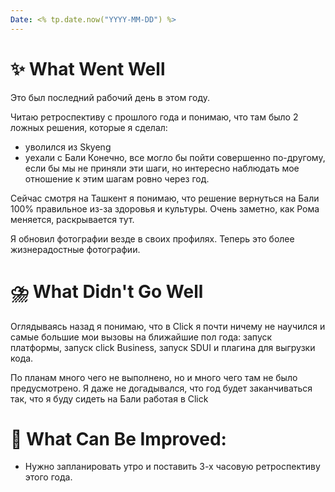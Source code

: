 ```yaml
---
Date: <% tp.date.now("YYYY-MM-DD") %>
---
```



# **✨ What Went Well**

Это был последний рабочий день в этом году. 

Читаю ретроспективу с прошлого года и понимаю, что там было 2 ложных решения, которые я сделал: 
- уволился из Skyeng
- уехали с Бали 
Конечно, все могло бы пойти совершенно по-другому, если бы мы не приняли эти шаги, но интересно наблюдать мое отношение к этим шагам ровно через год. 

Сейчас смотря на Ташкент я понимаю, что решение вернуться на Бали 100% правильное из-за здоровья и культуры. Очень заметно, как Рома меняется, раскрывается тут. 

Я обновил фотографии везде в своих профилях. Теперь это более жизнерадостные фотографии. 


#  **⛈️ What Didn't Go Well**

Оглядываясь назад я понимаю, что в Click я почти ничему не научился и самые большие мои вызовы на ближайшие пол года: запуск платформы, запуск click Business, запуск SDUI и плагина для выгрузки кода.

По планам много чего не выполнено, но и много чего там не было предусмотрено. Я даже не догадывался, что год будет заканчиваться так, что я буду сидеть на Бали работая в Click


# **💫 What Can Be Improved**:

- Нужно запланировать утро и поставить 3-х часовую ретроспективу этого года. 